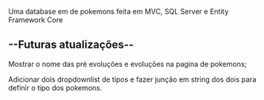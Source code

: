 Uma database em de pokemons feita em MVC, SQL Server e Entity Framework Core

<h2>--Futuras atualizações--</h2> 
<p>Mostrar o nome das pré evoluções e evoluções na pagina de pokemons; </p>
<p>Adicionar dois dropdownlist de tipos e fazer junção em string dos dois para definir o tipo dos pokemons.</p>

